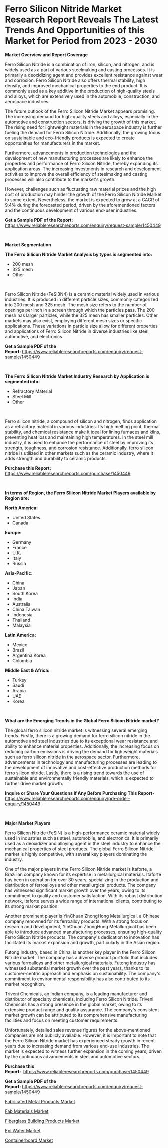 <p><h1>Ferro Silicon Nitride Market Research Report Reveals The Latest Trends And Opportunities of this Market for Period from 2023 - 2030</h1></p><p><strong>Market Overview and Report Coverage</strong></p>
<p><p>Ferro Silicon Nitride is a combination of iron, silicon, and nitrogen, and is widely used as a part of various steelmaking and casting processes. It is primarily a deoxidizing agent and provides excellent resistance against wear and corrosion. Ferro Silicon Nitride also offers thermal stability, high density, and improved mechanical properties to the end product. It is commonly used as a key additive in the production of high-quality steels and alloys, which are extensively used in the automobile, construction, and aerospace industries.</p><p>The future outlook of the Ferro Silicon Nitride Market appears promising. The increasing demand for high-quality steels and alloys, especially in the automotive and construction sectors, is driving the growth of this market. The rising need for lightweight materials in the aerospace industry is further fueling the demand for Ferro Silicon Nitride. Additionally, the growing focus on sustainable and eco-friendly products is expected to create opportunities for manufacturers in the market.</p><p>Furthermore, advancements in production technologies and the development of new manufacturing processes are likely to enhance the properties and performance of Ferro Silicon Nitride, thereby expanding its application areas. The increasing investments in research and development activities to improve the overall efficiency of steelmaking and casting processes will also contribute to the market's growth.</p><p>However, challenges such as fluctuating raw material prices and the high cost of production may hinder the growth of the Ferro Silicon Nitride Market to some extent. Nevertheless, the market is expected to grow at a CAGR of 9.4% during the forecasted period, driven by the aforementioned factors and the continuous development of various end-user industries.</p></p>
<p><strong>Get a Sample PDF of the Report:</strong> <a href="https://www.reliableresearchreports.com/enquiry/request-sample/1450449">https://www.reliableresearchreports.com/enquiry/request-sample/1450449</a></p>
<p>&nbsp;</p>
<p><strong>Market Segmentation</strong></p>
<p><strong>The Ferro Silicon Nitride Market Analysis by types is segmented into:</strong></p>
<p><ul><li>200 mesh</li><li>325 mesh</li><li>Other</li></ul></p>
<p>&nbsp;</p>
<p><p>Ferro Silicon Nitride (FeSi3N4) is a ceramic material widely used in various industries. It is produced in different particle sizes, commonly categorized into 200 mesh and 325 mesh. The mesh size refers to the number of openings per inch in a screen through which the particles pass. The 200 mesh has larger particles, while the 325 mesh has smaller particles. Other markets may also exist, employing different mesh sizes or specific applications. These variations in particle size allow for different properties and applications of Ferro Silicon Nitride in diverse industries like steel, automotive, and electronics.</p></p>
<p><strong>Get a Sample PDF of the Report:</strong>&nbsp;<a href="https://www.reliableresearchreports.com/enquiry/request-sample/1450449">https://www.reliableresearchreports.com/enquiry/request-sample/1450449</a></p>
<p>&nbsp;</p>
<p><strong>The Ferro Silicon Nitride Market Industry Research by Application is segmented into:</strong></p>
<p><ul><li>Refractory Material</li><li>Steel Mill</li><li>Other</li></ul></p>
<p>&nbsp;</p>
<p><p>Ferro silicon nitride, a compound of silicon and nitrogen, finds application as a refractory material in various industries. Its high melting point, thermal stability, and chemical resistance make it ideal for lining furnaces and kilns, preventing heat loss and maintaining high temperatures. In the steel mill industry, it is used to enhance the performance of steel by improving its strength, toughness, and corrosion resistance. Additionally, ferro silicon nitride is utilized in other markets such as the ceramic industry, where it adds strength and durability to ceramic products.</p></p>
<p><strong>Purchase this Report:</strong>&nbsp; <a href="https://www.reliableresearchreports.com/purchase/1450449">https://www.reliableresearchreports.com/purchase/1450449</a></p>
<p>&nbsp;</p>
<p><strong>In terms of Region, the Ferro Silicon Nitride Market Players available by Region are:</strong></p>
<p>
    <p> <strong> North America: </strong>
        <ul>
            <li>United States</li>
            <li>Canada</li>
        </ul>
        </p> 
    <p> <strong> Europe: </strong>
        <ul>
            <li>Germany</li>
            <li>France</li>
            <li>U.K.</li>
            <li>Italy</li>
            <li>Russia</li>
        </ul>
        </p> 
    <p> <strong> Asia-Pacific: </strong>
        <ul>
            <li>China</li>
            <li>Japan</li>
            <li>South Korea</li>
            <li>India</li>
            <li>Australia</li>
            <li>China Taiwan</li>
            <li>Indonesia</li>
            <li>Thailand</li>
            <li>Malaysia</li>
        </ul>
        </p> 
    <p> <strong> Latin America: </strong>
        <ul>
            <li>Mexico</li>
            <li>Brazil</li>
            <li>Argentina Korea</li>
            <li>Colombia</li>
        </ul>
        </p> 
    <p> <strong> Middle East & Africa: </strong>
        <ul>
            <li>Turkey</li>
            <li>Saudi</li>
            <li>Arabia</li>
            <li>UAE</li>
            <li>Korea</li>
        </ul>
    </p>
    </p>
<p>&nbsp;</p>
<p><strong>What are the Emerging Trends in the Global Ferro Silicon Nitride market?</strong></p>
<p><p>The global ferro silicon nitride market is witnessing several emerging trends. Firstly, there is a growing demand for ferro silicon nitride in the automotive and steel industries due to its exceptional wear resistance and ability to enhance material properties. Additionally, the increasing focus on reducing carbon emissions is driving the demand for lightweight materials such as ferro silicon nitride in the aerospace sector. Furthermore, advancements in technology and manufacturing processes are leading to the development of innovative and cost-effective production methods for ferro silicon nitride. Lastly, there is a rising trend towards the use of sustainable and environmentally friendly materials, which is expected to further drive market growth.</p></p>
<p><strong>Inquire or Share Your Questions If Any Before Purchasing This Report</strong>- <a href="https://www.reliableresearchreports.com/enquiry/pre-order-enquiry/1450449">https://www.reliableresearchreports.com/enquiry/pre-order-enquiry/1450449</a></p>
<p>&nbsp;</p>
<p><strong>Major Market Players</strong></p>
<p><p>Ferro Silicon Nitride (FeSiN) is a high-performance ceramic material widely used in industries such as steel, automobile, and electronics. It is primarily used as a deoxidizer and alloying agent in the steel industry to enhance the mechanical properties of steel products. The global Ferro Silicon Nitride market is highly competitive, with several key players dominating the industry.</p><p>One of the major players in the Ferro Silicon Nitride market is Itaforte, a Brazilian company known for its expertise in metallurgical materials. Itaforte has been in operation for over 30 years, specializing in the production and distribution of ferroalloys and other metallurgical products. The company has witnessed significant market growth over the years, owing to its commitment to quality and customer satisfaction. With its robust distribution network, Itaforte serves a wide range of international clients, contributing to its strong market position.</p><p>Another prominent player is YinChuan ZhongHong Metallurgical, a Chinese company renowned for its ferroalloy products. With a strong focus on research and development, YinChuan ZhongHong Metallurgical has been able to introduce advanced manufacturing processes, ensuring high-quality Ferro Silicon Nitride products. The company's dedication to innovation has facilitated its market expansion and growth, particularly in the Asian region.</p><p>Futong Industry, based in China, is another key player in the Ferro Silicon Nitride market. The company has a diverse product portfolio that includes various ferroalloys and other metallurgical materials. Futong Industry has witnessed substantial market growth over the past years, thanks to its customer-centric approach and emphasis on sustainability. The company's commitment to environmental responsibility has also contributed to its market recognition.</p><p>Triveni Chemicals, an Indian company, is a leading manufacturer and distributor of specialty chemicals, including Ferro Silicon Nitride. Triveni Chemicals has a strong presence in the global market, owing to its extensive product range and quality assurance. The company's consistent market growth can be attributed to its comprehensive manufacturing facilities and focus on meeting customer requirements.</p><p>Unfortunately, detailed sales revenue figures for the above-mentioned companies are not publicly available. However, it is important to note that the Ferro Silicon Nitride market has experienced steady growth in recent years due to increasing demand from various end-use industries. The market is expected to witness further expansion in the coming years, driven by the continuous advancements in steel and automotive sectors.</p></p>
<p><strong>Purchase this Report:</strong>&nbsp;&nbsp;<a href="https://www.reliableresearchreports.com/purchase/1450449">https://www.reliableresearchreports.com/purchase/1450449</a></p>
<p></p>
<p><strong>Get a Sample PDF of the Report:</strong>&nbsp;<a href="https://www.reliableresearchreports.com/enquiry/request-sample/1450449">https://www.reliableresearchreports.com/enquiry/request-sample/1450449</a></p>
<p><p><a href="https://github.com/rahu1505/Market-Research-Report-List-1/blob/main/fabricated-metal-products-market.md">Fabricated Metal Products Market</a></p><p><a href="https://github.com/rahu1502/Market-Research-Report-List-1/blob/main/fab-materials-market.md">Fab Materials Market</a></p><p><a href="https://github.com/rahu1506/Market-Research-Report-List-1/blob/main/fiberglass-building-products-market.md">Fiberglass Building Products Market</a></p><p><a href="https://github.com/rahu1501/Market-Research-Report-List-1/blob/main/epi-wafer-market.md">Epi Wafer Market</a></p><p><a href="https://github.com/rahu1503/Market-Research-Report-List-1/blob/main/containerboard-market.md">Containerboard Market</a></p></p>